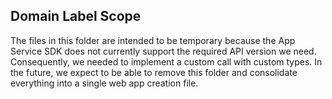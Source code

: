 ## Domain Label Scope

The files in this folder are intended to be temporary because the App Service SDK does not currently support the required API version we need. Consequently, we needed to implement a custom call with custom types. In the future, we expect to be able to remove this folder and consolidate everything into a single web app creation file.

